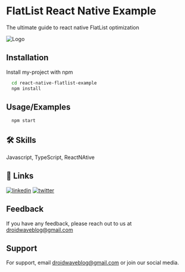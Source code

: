 # FlatList React Native Example

The ultimate guide to react native FlatList optimization


![Logo](https://androidwave.com/wp-content/uploads/2022/09/androidwave-logo-1.svg)


## Installation

Install my-project with npm

```bash
  cd react-native-flatlist-example
  npm install
```
    
## Usage/Examples

```bash
  npm start
```


## 🛠 Skills
Javascript, TypeScript, ReactNAtive


## 🔗 Links
[![linkedin](https://img.shields.io/badge/linkedin-0A66C2?style=for-the-badge&logo=linkedin&logoColor=white)](https://www.linkedin.com/company/androidwave)
[![twitter](https://img.shields.io/badge/twitter-1DA1F2?style=for-the-badge&logo=twitter&logoColor=white)](https://twitter.com/droidwave)


## Feedback

If you have any feedback, please reach out to us at droidwaveblog@gmail.com


## Support

For support, email droidwaveblog@gmail.com or join our social media.

